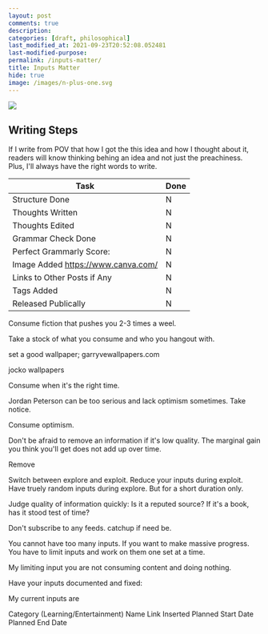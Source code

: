```yaml
---
layout: post
comments: true
description:
categories: [draft, philosophical]
last_modified_at: 2021-09-23T20:52:08.052481
last-modified-purpose:
permalink: /inputs-matter/
title: Inputs Matter
hide: true
image: /images/n-plus-one.svg
---
```

![](/images/switch-jobs.jpg)

## Writing Steps

If I write from POV that how I got the this idea and how I thought about it, readers will know thinking behing an idea and not just the preachiness. Plus, I'll always have the right words to write.

| Task                        | Done |
|-----------------------------|------|
| Structure Done              | N    |
| Thoughts Written            | N    |
| Thoughts Edited             | N    |
| Grammar Check Done          | N    |
| Perfect Grammarly Score:    | N    |
| Image Added  https://www.canva.com/                | N    |
| Links to Other Posts if Any | N    |
| Tags Added                  | N    |
| Released Publically         | N    |


Consume fiction that pushes you 2-3 times a weel.

Take a stock of what you consume and who you hangout with.

set a good wallpaper; garryvewallpapers.com

jocko wallpapers


Consume when it's the right time. 

Jordan Peterson can be too serious and lack optimism sometimes. Take notice.

Consume optimism.


Don't be afraid to remove an information if it's low quality. The marginal gain you think you'll get does not add up over time.

Remove 


Switch between explore and exploit.
Reduce your inputs during exploit.
Have truely random inputs during explore. But for a short duration only.


Judge quality of information quickly: Is it a reputed source? If it's a book, has it stood test of time?


Don't subscribe to any feeds. catchup if need be.

You cannot have too many inputs. If you want to make massive progress. You have to limit inputs and work on them one set at a time.

My limiting input you are not consuming content and doing nothing.

Have your inputs documented and fixed:

My current inputs are 

Category (Learning/Entertainment) Name Link Inserted Planned Start Date Planned End Date

